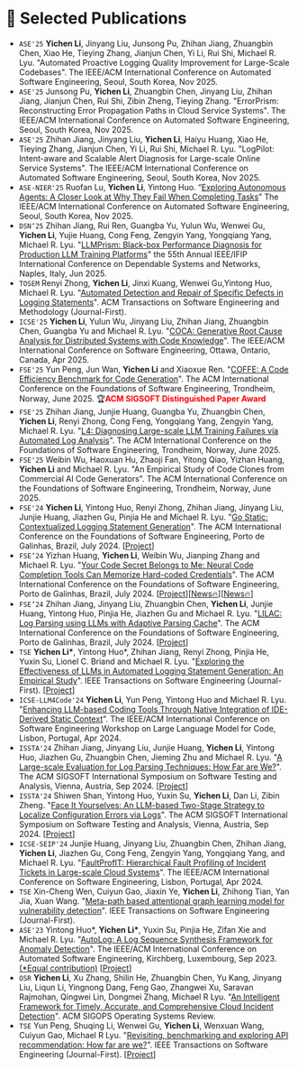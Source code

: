 # 📝 Selected Publications 
- `ASE'25` **Yichen Li**, Jinyang Liu, Junsong Pu, Zhihan Jiang, Zhuangbin Chen, Xiao He, Tieying Zhang, Jianjun Chen, Yi Li, Rui Shi, Michael R. Lyu. "Automated Proactive Logging Quality Improvement for Large-Scale Codebases". The IEEE/ACM International Conference on Automated Software Engineering, Seoul, South Korea, Nov 2025.
- `ASE'25` Junsong Pu, **Yichen Li**, Zhuangbin Chen, Jinyang Liu, Zhihan Jiang, Jianjun Chen, Rui Shi, Zibin Zheng, Tieying Zhang. "ErrorPrism: Reconstructing Error Propagation Paths in Cloud Service Systems". The IEEE/ACM International Conference on Automated Software Engineering, Seoul, South Korea, Nov 2025.
- `ASE'25` Zhihan Jiang, Jinyang Liu, **Yichen Li**, Haiyu Huang, Xiao He, Tieying Zhang, Jianjun Chen, Yi Li, Rui Shi, Michael R. Lyu. "LogPilot: Intent-aware and Scalable Alert Diagnosis for Large-scale Online Service Systems". The IEEE/ACM International Conference on Automated Software Engineering, Seoul, South Korea, Nov 2025.
- `ASE-NIER'25` Ruofan Lu, **Yichen Li**, Yintong Huo. “[Exploring Autonomous Agents: A Closer Look at Why They Fail When Completing Tasks](https://arxiv.org/abs/2508.13143)” The IEEE/ACM International Conference on Automated Software Engineering, Seoul, South Korea, Nov 2025.
- `DSN‘25` Zhihan Jiang, Rui Ren, Guangba Yu, Yulun Wu, Wenwei Gu, **Yichen Li**, Yujie Huang, Cong Feng, Zengyin Yang, Yongqiang Yang, Michael R. Lyu. "[LLMPrism: Black-box Performance Diagnosis for Production LLM Training Platforms](https://arxiv.org/pdf/2505.00342)" the 55th Annual IEEE/IFIP International Conference on Dependable Systems and Networks, Naples, Italy, Jun 2025.
- `TOSEM` Renyi Zhong, **Yichen Li**, Jinxi Kuang, Wenwei Gu,Yintong Huo, Michael R. Lyu. "[Automated Detection and Repair of Specific Defects in Logging Statements](https://arxiv.org/abs/2408.03101)". ACM Transactions on Software Engineering and Methodology (Journal-First).
- `ICSE'25` **Yichen Li**, Yulun Wu, Jinyang Liu, Zhihan Jiang, Zhuangbin Chen, Guangba Yu and Michael R. Lyu. "[COCA: Generative Root Cause Analysis for Distributed Systems with Code Knowledge](https://arxiv.org/abs/2503.23051)". The IEEE/ACM International Conference on Software Engineering, Ottawa, Ontario, Canada, Apr 2025.
- `FSE'25` Yun Peng, Jun Wan, **Yichen Li** and Xiaoxue Ren. "[COFFE: A Code Efficiency Benchmark for Code Generation](https://arxiv.org/abs/2502.02827)". The ACM International Conference on the Foundations of Software Engineering, Trondheim, Norway, June 2025.
🏆<span style="color:red">**ACM SIGSOFT Distinguished Paper Award**</span>
- `FSE'25` Zhihan Jiang, Junjie Huang, Guangba Yu, Zhuangbin Chen, **Yichen Li**, Renyi Zhong, Cong Feng, Yongqiang Yang, Zengyin Yang, Michael R. Lyu. "[L4: Diagnosing Large-scale LLM Training Failures via Automated Log Analysis](https://arxiv.org/abs/2503.20263)". The ACM International Conference on the Foundations of Software Engineering, Trondheim, Norway, June 2025.
- `FSE'25` Weibin Wu, Haoxuan Hu, Zhaoji Fan, Yitong Qiao, Yizhan Huang, **Yichen Li** and Michael R. Lyu. "An Empirical Study of Code Clones from Commercial AI Code Generators". The ACM International Conference on the Foundations of Software Engineering, Trondheim, Norway, June 2025.
- `FSE'24` **Yichen Li**, Yintong Huo, Renyi Zhong, Zhihan Jiang, Jinyang Liu, Junjie Huang, Jiazhen Gu, Pinjia He and Michael R. Lyu. "[Go Static: Contextualized Logging Statement Generation](http://arxiv.org/abs/2402.12958)". The ACM International Conference on the Foundations of Software Engineering, Porto de Galinhas, Brazil, July 2024. [[Project](https://github.com/YichenLi00/SCLogger)]
- `FSE’24` Yizhan Huang,  **Yichen Li**, Weibin Wu, Jianping Zhang and Michael R. Lyu. "[Your Code Secret Belongs to Me: Neural Code Completion Tools Can Memorize Hard-coded Credentials](https://arxiv.org/pdf/2309.07639)". The ACM International Conference on the Foundations of Software Engineering, Porto de Galinhas, Brazil, July 2024. [[Project](https://github.com/HCR-Repo/HCR)][[News🔥](https://blog.gitguardian.com/yes-github-copilot-can-leak-secrets/)][[News🔥](https://www.theregister.com/2023/09/19/github_copilot_amazon_api/)]
- `FSE’24` Zhihan Jiang, Jinyang Liu, Zhuangbin Chen, **Yichen Li**, Junjie Huang, Yintong Huo, Pinjia He, Jiazhen Gu and Michael R. Lyu. "[LILAC: Log Parsing using LLMs with Adaptive Parsing Cache](https://arxiv.org/pdf/2310.01796.pdf)". The ACM International Conference on the Foundations of Software Engineering, Porto de Galinhas, Brazil, July 2024. [[Project](https://github.com/logpai/LILAC)]
-  `TSE` **Yichen Li\***, Yintong Huo\*, Zhihan Jiang, Renyi Zhong, Pinjia He, Yuxin Su, Lionel C. Briand and Michael R. Lyu. "[Exploring the Effectiveness of LLMs in Automated Logging Statement Generation: An Empirical Study](https://arxiv.org/pdf/2307.05950)". IEEE Transactions on Software Engineering (Journal-First). [[Project](https://github.com/logpai/LogBench)]
- `ICSE-LLM4Code'24` **Yichen Li**, Yun Peng, Yintong Huo and Michael R. Lyu. "[Enhancing LLM-based Coding Tools Through Native Integration of IDE-Derived Static Context](https://arxiv.org/pdf/2402.03630.pdf)". The IEEE/ACM International Conference on Software Engineering Workshop on Large Language Model for Code, Lisbon, Portugal, Apr 2024.
- `ISSTA'24` Zhihan Jiang, Jinyang Liu, Junjie Huang, **Yichen Li**, Yintong Huo, Jiazhen Gu, Zhuangbin Chen, Jieming Zhu and Michael R. Lyu. "[A Large-scale Evaluation for Log Parsing Techniques: How Far are We?](https://arxiv.org/abs/2308.10828)". The ACM SIGSOFT International Symposium on Software Testing and Analysis, Vienna, Austria, Sep 2024. [[Project](https://github.com/logpai/LogPub)]
- `ISSTA'24` Shiwen Shan, Yintong Huo, Yuxin Su, **Yichen Li**, Dan Li, Zibin Zheng. "[Face It Yourselves: An LLM-based Two-Stage Strategy to Localize Configuration Errors via Logs](https://arxiv.org/pdf/2404.00640)". The ACM SIGSOFT International Symposium on Software Testing and Analysis, Vienna, Austria, Sep 2024. [[Project](https://github.com/shanshw/LogConfigLocalizer)]
- `ICSE-SEIP'24` Junjie Huang, Jinyang Liu, Zhuangbin Chen, Zhihan Jiang, **Yichen Li**, Jiazhen Gu, Cong Feng, Zengyin Yang, Yongqiang Yang, and Michael R. Lyu. "[FaultProfIT: Hierarchical Fault Profiling of Incident Tickets in Large-scale Cloud Systems](https://arxiv.org/abs/2402.17583)". The IEEE/ACM International Conference on Software Engineering, Lisbon, Portugal, Apr 2024.
- `TSE` Xin-Cheng Wen, Cuiyun Gao, Jiaxin Ye, **Yichen Li**, Zhihong Tian, Yan Jia, Xuan Wang. "[Meta-path based attentional graph learning model for vulnerability detection](https://ieeexplore.ieee.org/abstract/document/10376026)". IEEE Transactions on Software Engineering (Journal-First).
- `ASE'23` Yintong Huo\*, **Yichen Li\***, Yuxin Su, Pinjia He, Zifan Xie and Michael R. Lyu. "[AutoLog: A Log Sequence Synthesis Framework for Anomaly Detection](https://arxiv.org/abs/2308.09324)". The IEEE/ACM International Conference on Automated Software Engineering, Kirchberg, Luxembourg, Sep 2023. <u>(*Equal contribution)</u> [[Project](https://github.com/logpai/AutoLog)]
- `OSR` **Yichen Li**, Xu Zhang, Shilin He, Zhuangbin Chen, Yu Kang, Jinyang Liu, Liqun Li, Yingnong Dang, Feng Gao, Zhangwei Xu, Saravan Rajmohan, Qingwei Lin, Dongmei Zhang, Michael R Lyu. "[An Intelligent Framework for Timely, Accurate, and Comprehensive Cloud Incident Detection](https://zbchern.github.io/papers/sigops22.pdf)". ACM SIGOPS Operating Systems Review.
- `TSE` Yun Peng, Shuqing Li, Wenwei Gu, **Yichen Li**, Wenxuan Wang, Cuiyun Gao, Michael R Lyu. "[Revisiting, benchmarking and exploring API recommendation: How far are we?](https://arxiv.org/pdf/2112.12653.pdf)". IEEE Transactions on Software Engineering (Journal-First). [[Project](https://github.com/JohnnyPeng18/APIBench)]

<!-- ## 🎙 Speech Synthesis 
Meta-path based attentional graph learning model for vulnerability detection

<div class='paper-box'><div class='paper-box-image'><div><div class="badge">NeurIPS 2019</div><img src='images/fs.png' alt="sym" width="100%"></div></div>
<div class='paper-box-text' markdown="1">

[FastSpeech: Fast, Robust and Controllable Text to Speech](https://papers.nips.cc/paper/8580-fastspeech-fast-robust-and-controllable-text-to-speech.pdf) \\
**Yi Ren**, Yangjun Ruan, Xu Tan, Tao Qin, Sheng Zhao, Zhou Zhao, Tie-Yan Liu

[**Project**](https://speechresearch.github.io/fastspeech/) <strong><span class='show_paper_citations' data='4FA6C0AAAAAJ:qjMakFHDy7sC'></span></strong>

- FastSpeech is the first fully parallel end-to-end speech synthesis model.
- **Academic Impact**: This work is included by many famous speech synthesis open-source projects, such as [ESPNet ![](https://img.shields.io/github/stars/espnet/espnet?style=social)](https://github.com/espnet/espnet). Our work are promoted by more than 20 media and forums, such as [机器之心](https://mp.weixin.qq.com/s/UkFadiUBy-Ymn-zhJ95JcQ)、[InfoQ](https://www.infoq.cn/article/tvy7hnin8bjvlm6g0myu).
- **Industry Impact**: FastSpeech has been deployed in [Microsoft Azure TTS service](https://techcommunity.microsoft.com/t5/azure-ai/neural-text-to-speech-extends-support-to-15-more-languages-with/ba-p/1505911) and supports 49 more languages with state-of-the-art AI quality. It was also shown as a text-to-speech system acceleration example in [NVIDIA GTC2020](https://resources.nvidia.com/events/GTC2020s21420).
</div>
</div>


<div class='paper-box'><div class='paper-box-image'><div><div class="badge">ICLR 2021</div><img src='images/fs2.png' alt="sym" width="100%"></div></div>
<div class='paper-box-text' markdown="1">

[FastSpeech 2: Fast and High-Quality End-to-End Text to Speech](https://arxiv.org/abs/2006.04558) \\
**Yi Ren**, Chenxu Hu, Xu Tan, Tao Qin, Sheng Zhao, Zhou Zhao, Tie-Yan Liu

[**Project**](https://speechresearch.github.io/fastspeech2/) <strong><span class='show_paper_citations' data='4FA6C0AAAAAJ:LkGwnXOMwfcC'></span></strong>
  - This work is included by many famous speech synthesis open-source projects, such as [PaddlePaddle/Parakeet ![](https://img.shields.io/github/stars/PaddlePaddle/PaddleSpeech?style=social)](https://github.com/PaddlePaddle/PaddleSpeech), [ESPNet ![](https://img.shields.io/github/stars/espnet/espnet?style=social)](https://github.com/espnet/espnet) and [fairseq ![](https://img.shields.io/github/stars/pytorch/fairseq?style=social)](https://github.com/pytorch/fairseq).
</div>
</div>

<div class='paper-box'><div class='paper-box-image'><div><div class="badge">AAAI 2022</div><img src='images/diffsinger.png' alt="sym" width="100%"></div></div>
<div class='paper-box-text' markdown="1">

[DiffSinger: Singing Voice Synthesis via Shallow Diffusion Mechanism](https://arxiv.org/abs/2105.02446) \\
Jinglin Liu, Chengxi Li, **Yi Ren**, Feiyang Chen, Zhou Zhao

- Many [video demos](https://www.bilibili.com/video/BV1be411N7JA) created by the [DiffSinger community](https://github.com/openvpi) are released.
- DiffSinger was introduced in [a very popular video](https://www.bilibili.com/video/BV1uM411t7ZJ) (1600k+ views) on Bilibili!

- [**Project**](https://diffsinger.github.io/) \| [![](https://img.shields.io/github/stars/NATSpeech/NATSpeech?style=social&label=DiffSpeech Stars)](https://github.com/NATSpeech/NATSpeech) \| [![](https://img.shields.io/github/stars/MoonInTheRiver/DiffSinger?style=social&label=DiffSinger Stars)](https://github.com/MoonInTheRiver/DiffSinger) \| [![Hugging Face](https://img.shields.io/badge/%F0%9F%A4%97%20Hugging%20Face-blue?label=Demo)](https://huggingface.co/spaces/NATSpeech/DiffSpeech)
</div>
</div>


<div class='paper-box'><div class='paper-box-image'><div><div class="badge">NeurIPS 2021</div><img src='images/portaspeech.png' alt="sym" width="100%"></div></div>
<div class='paper-box-text' markdown="1">

[PortaSpeech: Portable and High-Quality Generative Text-to-Speech](https://arxiv.org/abs/2109.15166) \\
**Yi Ren**, Jinglin Liu, Zhou Zhao

[**Project**](https://portaspeech.github.io/) \| [![](https://img.shields.io/github/stars/NATSpeech/NATSpeech?style=social&label=Code+Stars)](https://github.com/NATSpeech/NATSpeech) \| [![Hugging Face](https://img.shields.io/badge/%F0%9F%A4%97%20Hugging%20Face-blue?label=Demo)](https://huggingface.co/spaces/NATSpeech/PortaSpeech)
</div>
</div>

- ``ICML 2023`` [Make-An-Audio: Text-To-Audio Generation with Prompt-Enhanced Diffusion Models](https://text-to-audio.github.io/paper.pdf), Rongjie Huang, Jiawei Huang, Dongchao Yang, **Yi Ren**, Luping liu, Mingze Li, Zhenhui Ye, Jinglin Liu, Xiang Yin, Zhou Zhao
- ``ACL 2023`` [CLAPSpeech: Learning Prosody from Text Context with Contrastive Language-Audio Pre-Training](), Zhenhui Ye, Rongjie Huang, Yi Ren, Ziyue Jiang, Jinglin Liu, Jinzheng He, Xiang Yin and Zhou Zhao
- ``ACL 2023`` [FluentSpeech: Stutter-Oriented Automatic Speech Editing with Context-Aware Diffusion Models](), Ziyue Jiang, Qian Yang, Jialong Zuo, Zhenhui Ye, Rongjie Huang, **Yi Ren** and Zhou Zhao
- ``ACL 2023`` [Revisiting and Incorporating GAN and Diffusion Models in High-Fidelity Speech Synthesis](), Rongjie Huang, **Yi Ren**, Ziyue Jiang, Chenye Cui, Jinglin Liu and Zhou Zhao
- ``ACL 2023`` [Improving Prosody with Masked Autoencoder and Conditional Diffusion Model For Expressive Text-to-Speech](), Rongjie Huang, Chunlei Zhang, **Yi Ren**, Zhou Zhao and Dong Yu
- `ICLR 2023` [Bag of Tricks for Unsupervised Text-to-Speech](https://openreview.net/forum?id=SbR9mpTuBn), **Yi Ren**, Chen Zhang, Shuicheng Yan
- `NeurIPS 2022` [Dict-TTS: Learning to Pronounce with Prior Dictionary Knowledge for Text-to-Speech](), Ziyue Jiang, Zhe Su, Zhou Zhao, Qian Yang, **Yi Ren**, Jinglin Liu, Zhenhui Ye [![](https://img.shields.io/github/stars/Zain-Jiang/Dict-TTS?style=social&label=Code+Stars)](https://github.com/Zain-Jiang/Dict-TTS)
- `NeurIPS 2022` [GenerSpeech: Towards Style Transfer for Generalizable Out-Of-Domain Text-to-Speech](), Rongjie Huang, **Yi Ren**, Jinglin Liu, Chenye Cui, Zhou Zhao
- `NeurIPS 2022` [M4Singer: a Multi-Style, Multi-Singer and Musical Score Provided Mandarin Singing Corpus](), Lichao Zhang, Ruiqi Li, Shoutong Wang, Liqun Deng, Jinglin Liu, **Yi Ren**, Jinzheng He, Rongjie Huang, Jieming Zhu, Xiao Chen, Zhou Zhao, *(Datasets and Benchmarks Track)* [![](https://img.shields.io/github/stars/M4Singer/M4Singer?style=social&label=Dataset+Stars)](https://github.com/M4Singer/M4Singer)
- ``ACM-MM 2022`` [ProDiff: Progressive Fast Diffusion Model for High-Quality Text-to-Speech](), Rongjie Huang, Zhou Zhao, Huadai Liu, Jinglin Liu, Chenye Cui, **Yi Ren**, [![](https://img.shields.io/github/stars/Rongjiehuang/ProDiff?style=social&label=Code+Stars)](https://github.com/Rongjiehuang/ProDiff)
- ``ACM-MM 2022`` [SingGAN: Generative Adversarial Network For High-Fidelity Singing Voice Generation](https://arxiv.org/abs/2110.07468), Rongjie Huang, Chenye Cui, Chen Feiayng, **Yi Ren**, Jinglin Liu, Zhou Zhao, Baoxing Huai, Zhefeng Wang
- ``IJCAI 2022`` [SyntaSpeech: Syntax-Aware Generative Adversarial Text-to-Speech](), Zhenhui Ye, Zhou Zhao, **Yi Ren**, Fei Wu, [![](https://img.shields.io/github/stars/yerfor/SyntaSpeech?style=social&label=Code+Stars)](https://github.com/yerfor/SyntaSpeech)
- ``IJCAI 2022`` <span style="color:red">(Oral)</span> [EditSinger: Zero-Shot Text-Based Singing Voice Editing System with Diverse Prosody Modeling](), Lichao Zhang, Zhou Zhao, **Yi Ren**, Liqun Deng, 
- ``IJCAI 2022`` [FastDiff: A Fast Conditional Diffusion Model for High-Quality Speech Synthesis](), Rongjie Huang, Max W. Y. Lam, Jun Wang, Dan Su, Dong Yu, **Yi Ren**, Zhou Zhao,  <span style="color:red">(Oral)</span>, [![](https://img.shields.io/github/stars/Rongjiehuang/FastDiff?style=social&label=Code+Stars)](https://github.com/Rongjiehuang/FastDiff)
- ``NAACL 2022`` [A Study of Syntactic Multi-Modality in Non-Autoregressive Machine Translation](), Kexun Zhang, Rui Wang, Xu Tan, Junliang Guo, **Yi Ren**, Tao Qin, Tie-Yan Liu
- ``ACL 2022`` [Revisiting Over-Smoothness in Text to Speech](https://arxiv.org/abs/2202.13066), **Yi Ren**, Xu Tan, Tao Qin, Zhou Zhao, Tie-Yan Liu
- ``ACL 2022`` [Learning the Beauty in Songs: Neural Singing Voice Beautifier](https://arxiv.org/abs/2202.13277), Jinglin Liu, Chengxi Li, **Yi Ren**, Zhiying Zhu, Zhou Zhao \| [![](https://img.shields.io/github/stars/MoonInTheRiver/NeuralSVB?style=social&label=Code+Stars)](https://github.com/MoonInTheRiver/NeuralSVB)
- ``ICASSP 2022`` [ProsoSpeech: Enhancing Prosody With Quantized Vector Pre-training in Text-to-Speech](https://prosospeech.github.io/), **Yi Ren**, Ming Lei, Zhiying Huang,  Shiliang Zhang, Qian Chen, Zhijie Yan, Zhou Zhao
- ``INTERSPEECH 2021`` [EMOVIE: A Mandarin Emotion Speech Dataset with a Simple Emotional Text-to-Speech Model](https://arxiv.org/abs/2106.09317), Chenye Cui, **Yi Ren**, Jinglin Liu, Feiyang Chen, Rongjie Huang, Ming Lei and Zhou Zhao
- ``INTERSPEECH 2021`` <span style="color:red">(best student paper award candidate)</span> [WSRGlow: A Glow-based Waveform Generative Model for Audio Super-Resolution](https://arxiv.org/abs/2106.08507), Kexun Zhang, **Yi Ren**, Changliang Xu and Zhou Zhao
- ``ICASSP 2021`` [Denoising Text to Speech with Frame-Level Noise Modeling](https://arxiv.org/abs/2012.09547), Chen Zhang, **Yi Ren**, Xu Tan, Jinglin Liu, Kejun Zhang, Tao Qin, Sheng Zhao, Tie-Yan Liu \| [**Project**](https://speechresearch.github.io/denoispeech/)
- ``ACM-MM 2021`` [Multi-Singer: Fast Multi-Singer Singing Voice Vocoder With A Large-Scale Corpus](https://arxiv.org/pdf/2112.10358), Rongjie Huang, Feiyang Chen, **Yi Ren**, Jinglin Liu, Chenye Cui, Zhou Zhao <span style="color:red">(Oral)</span>
- ``IJCAI 2021`` [FedSpeech: Federated Text-to-Speech with Continual Learning](https://www.ijcai.org/proceedings/2021/527), Ziyue Jiang, **Yi Ren**, Ming Lei and Zhou Zhao
- ``KDD 2020`` [DeepSinger: Singing Voice Synthesis with Data Mined From the Web](https://dl.acm.org/doi/abs/10.1145/3394486.3403249), **Yi Ren**, Xu Tan, Tao Qin, Jian Luan, Zhou Zhao, Tie-Yan Liu \| [**Project**](https://speechresearch.github.io/deepsinger/)
- ``KDD 2020`` [LRSpeech: Extremely Low-Resource Speech Synthesis and Recognition](https://dl.acm.org/doi/abs/10.1145/3394486.3403331), Jin Xu, Xu Tan, **Yi Ren**, Tao Qin, Jian Li, Sheng Zhao, Tie-Yan Liu \| [**Project**](https://speechresearch.github.io/lrspeech/)
- ``INTERSPEECH 2020`` [MultiSpeech: Multi-Speaker Text to Speech with Transformer](https://www.isca-speech.org/archive/Interspeech_2020/pdfs/3139.pdf), Mingjian Chen, Xu Tan, **Yi Ren**, Jin Xu, Hao Sun, Sheng Zhao, Tao Qin \| [**Project**](https://speechresearch.github.io/multispeech/)
- ``ICML 2019`` <span style="color:red">(Oral)</span> [Almost Unsupervised Text to Speech and Automatic Speech Recognition](https://pdfs.semanticscholar.org/9075/a3e6271e5ef4953491488d1776527e632408.pdf), **Yi Ren**, Xu Tan, Tao Qin, Sheng Zhao, Zhou Zhao, Tie-Yan Liu  \| [**Project**](https://speechresearch.github.io/unsuper/) 

## 👄 Talkingface Generation
- `ICLR 2023` [GeneFace: Generalized and High-Fidelity Audio-Driven 3D Talking Face Synthesis](https://openreview.net/forum?id=YfwMIDhPccD), Zhenhui Ye, Ziyue Jiang, **Yi Ren**, Jinglin Liu, Jinzheng He, Zhou Zhao
- ``AAAI 2022`` [Parallel and High-Fidelity Text-to-Lip Generation](https://arxiv.org/abs/2107.06831), Jinglin Liu, Zhiying Zhu, **Yi Ren**, Wencan Huang, Baoxing Huai, Nicholas Yuan, Zhou Zhao \| [![](https://img.shields.io/github/stars/Dianezzy/ParaLip?style=social&label=ParaLip Stars)](https://github.com/Dianezzy/ParaLip)
- ``AAAI 2022`` [Flow-based Unconstrained Lip to Speech Generation](https://ojs.aaai.org/index.php/AAAI/article/view/19966), Jinzheng He, Zhou Zhao, **Yi Ren**, Jinglin Liu, Baoxing Huai, Nicholas Yuan
- ``ACM-MM 2020`` [FastLR: Non-Autoregressive Lipreading Model with Integrate-and-Fire](https://dl.acm.org/doi/10.1145/3394171.3413740), Jinglin Liu, **Yi Ren**, Zhou Zhao, Chen Zhang, Baoxing Huai, Jing Yuan

## 📚 Machine Translation 
- ``ACL 2023`` [AV-TranSpeech: Audio-Visual Robust Speech-to-Speech Translation](), Rongjie Huang, Huadai Liu, Xize Cheng, **Yi Ren**, Linjun Li, Zhenhui Ye, Jinzheng He, Lichao Zhang, Jinglin Liu, Xiang Yin and Zhou Zhao
- `ICLR 2023` [TranSpeech: Speech-to-Speech Translation With Bilateral Perturbation](https://openreview.net/forum?id=UVAmFAtC5ye), Rongjie Huang, Jinglin Liu, Huadai Liu, **Yi Ren**, Lichao Zhang, Jinzheng He, Zhou Zhao
- ``AAAI 2021`` [UWSpeech: Speech to Speech Translation for Unwritten Languages](https://arxiv.org/abs/2006.07926), Chen Zhang, Xu Tan, **Yi Ren**, Tao Qin, Kejun Zhang, Tie-Yan Liu \| [**Project**](https://speechresearch.github.io/uwspeech/)
- ``IJCAI 2020`` [Task-Level Curriculum Learning for Non-Autoregressive Neural Machine Translation](https://www.ijcai.org/Proceedings/2020/0534.pdf), Jinglin Liu, **Yi Ren**, Xu Tan, Chen Zhang, Tao Qin, Zhou Zhao and Tie-Yan Liu
- ``ACL 2020`` [SimulSpeech: End-to-End Simultaneous Speech to Text Translation](https://www.aclweb.org/anthology/2020.acl-main.350), **Yi Ren**, Jinglin Liu, Xu Tan, Chen Zhang, Qin Tao, Zhou Zhao, Tie-Yan Liu
- ``ACL 2020`` [A Study of Non-autoregressive Model for Sequence Generation](https://arxiv.org/abs/2004.10454), **Yi Ren**, Jinglin Liu, Xu Tan, Zhou Zhao, Sheng Zhao, Tie-Yan Liu
- ``ICLR 2019`` [Multilingual Neural Machine Translation with Knowledge Distillation](https://openreview.net/forum?id=S1gUsoR9YX), Xu Tan, **Yi Ren**, Di He, Tao Qin, Zhou Zhao, Tie-Yan Liu


## 🎼 Music Generation 
- ``AAAI 2021`` [SongMASS: Automatic Song Writing with Pre-training and Alignment Constraint](https://arxiv.org/abs/2012.05168), Zhonghao Sheng, Kaitao Song, Xu Tan, **Yi Ren**, Wei Ye, Shikun Zhang, Tao Qin
- ``ACM-MM 2020`` <span style="color:red">(Oral)</span> [PopMAG: Pop Music Accompaniment Generation](https://dl.acm.org/doi/10.1145/3394171.3413721), **Yi Ren**, Jinzheng He, Xu Tan, Tao Qin, Zhou Zhao, Tie-Yan Liu \| [**Project**](https://speechresearch.github.io/popmag/)

## 🧑‍🎨 Generative Model
- ``ICLR 2022`` [Pseudo Numerical Methods for Diffusion Models on Manifolds](https://openreview.net/forum?id=PlKWVd2yBkY), Luping Liu, **Yi Ren**, Zhijie Lin, Zhou Zhao \| [![](https://img.shields.io/github/stars/luping-liu/PNDM?style=social&label=Code+Stars)](https://github.com/luping-liu/PNDM) \| [![PWC](https://img.shields.io/endpoint.svg?url=https://paperswithcode.com/badge/pseudo-numerical-methods-for-diffusion-models-1/image-generation-on-celeba-64x64)](https://paperswithcode.com/sota/image-generation-on-celeba-64x64?p=pseudo-numerical-methods-for-diffusion-models-1)

## Others
- ``ACM-MM 2022`` [Video-Guided Curriculum Learning for Spoken Video Grounding](), Yan Xia, Zhou Zhao, Shangwei Ye, Yang Zhao, Haoyuan Li, **Yi Ren** -->

